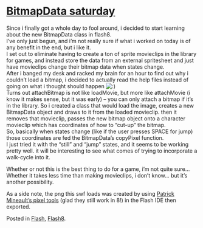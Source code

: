 # [BitmapData saturday](http://custardbelly.com/blog/2005/09/17/bitmapdata-saturday/)

Since i finally got a whole day to fool around, i decided to start learning about the new BitmapData class in flash8.  
I’ve only just begun, and i’m not really sure if what i worked on today is of any benefit in the end, but i like it.  
I set out to eliminate having to create a ton of sprite movieclips in the library for games, and instead store the data from an external spritesheet and just have movieclips change their bitmap data when states change.  
After i banged my desk and racked my brain for an hour to find out why i couldn’t load a bitmap, i decided to actually read the help files instead of going on what i thought should happen ![:)](http://custardbelly.com/blog/wp-includes/images/smilies/icon_smile.gif)  
Turns out attachBitmap is not like loadMovie, but more like attachMovie (i know it makes sense, but it was early) – you can only attach a bitmap if it’s in the library. So i created a class that would load the image, creates a new BitmapData object and draws to it from the loaded movieclip. then it removes that movieclip, passes the new bitmap object onto a character movieclip which has coordinates of how to “cut-up” the bitmap.  
So, basically when states change (like if the user presses SPACE for jump) those coordinates are fed the BitmapData’s copyPixel function.  
I just tried it with the “still” and “jump” states, and it seems to be working pretty well. it will be interesting to see what comes of trying to incorporate a walk-cycle into it. 

Whether or not this is the best thing to do for a game, i’m not quite sure… Whether it takes less time than making movieclips, i don’t know… but it’s another possibility.

As a side note, the png this swf loads was created by using [Patrick Mineault’s pixel tools](http://www.5etdemi.com/blog/archives/2005/03/pixel-tools-v2-available/) (glad they still work in 8!) in the Flash IDE then exported.

Posted in [Flash](http://custardbelly.com/blog/category/flash/), [Flash8](http://custardbelly.com/blog/category/flash8/).
